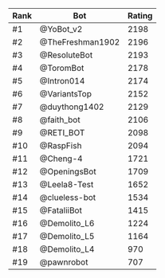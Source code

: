 Rank|Bot|Rating
---|---|---
#1|@YoBot_v2|2198
#2|@TheFreshman1902|2196
#3|@ResoluteBot|2193
#4|@ToromBot|2178
#5|@Intron014|2174
#6|@VariantsTop|2152
#7|@duythong1402|2129
#8|@faith_bot|2106
#9|@RETI_BOT|2098
#10|@RaspFish|2094
#11|@Cheng-4|1721
#12|@OpeningsBot|1709
#13|@Leela8-Test|1652
#14|@clueless-bot|1534
#15|@FataliiBot|1415
#16|@Demolito_L6|1224
#17|@Demolito_L5|1164
#18|@Demolito_L4|970
#19|@pawnrobot|707
